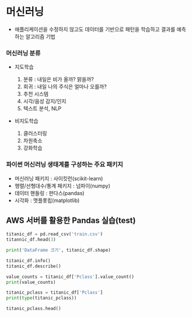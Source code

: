 # 머신러닝

- 애플리케이션을 수정하지 않고도 데이터를 기반으로 패턴을 학습하고 결과를 예측하는 알고리즘 기법



### 머신러닝 분류

- 지도학습

  1. 분류 : 내일은 비가 올까? 맑을까?
  2. 회귀 : 내일 나의 주식은 얼마나 오를까?
  3. 추천 시스템
  4. 시각/음성 감지/인지
  5. 텍스트 분석, NLP

- 비지도학습

  1. 클러스터링
  2. 차원축소
  3. 강화학습

  

### 파이썬 머신러닝 생태계를 구성하는 주요 패키지

- 머신러닝 패키지 : 사이킷런(scikit-learn)
- 행렬/선형대수/통계 패키지  : 넘파이(numpy)
- 데이터 핸들링 : 판다스(pandas)
- 시각화 : 맷플롯립(matplotlib)



##  AWS 서버를 활용한 Pandas 실습(test)

```python
titanic_df = pd.read_csv('train.csv')
titannic_df.head(3)

print('DataFrame 크기', titanic_df.shape)

titanic_df.info()
titanic_df.describe()

value_counts = titanic_df['Pclass'].value_count()
print(value_counts)

titanic_pclass = titanic_df['Pclass']
print(type(titanic_pclass))

titanic_pclass.head()

```

